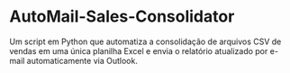 # AutoMail-Sales-Consolidator
Um script em Python que automatiza a consolidação de arquivos CSV de vendas em uma única planilha Excel e envia o relatório atualizado por e-mail automaticamente via Outlook.
